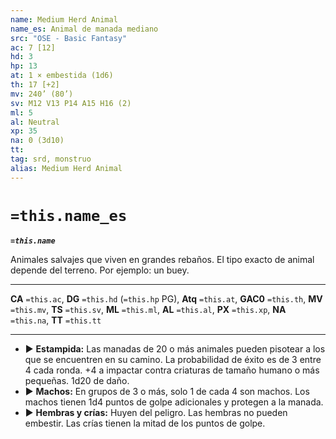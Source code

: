 ```yaml
---
name: Medium Herd Animal
name_es: Animal de manada mediano
src: "OSE - Basic Fantasy"
ac: 7 [12]
hd: 3
hp: 13
at: 1 × embestida (1d6)
th: 17 [+2]
mv: 240’ (80’)
sv: M12 V13 P14 A15 H16 (2)
ml: 5
al: Neutral
xp: 35
na: 0 (3d10)
tt: 
tag: srd, monstruo
alias: Medium Herd Animal
---
```

# `=this.name_es` 

**_`=this.name`_**

Animales salvajes que viven en grandes rebaños. El tipo exacto de animal depende del terreno. Por ejemplo: un buey.

---
**CA** `=this.ac`, **DG** `=this.hd` (`=this.hp` PG), **Atq** `=this.at`, **GAC0** `=this.th`, **MV** `=this.mv`, **TS** `=this.sv`, **ML** `=this.ml`, **AL** `=this.al`, **PX** `=this.xp`, **NA** `=this.na`, **TT** `=this.tt`

---

-  ▶ **Estampida:** Las manadas de 20 o más animales pueden pisotear a los que se encuentren en su camino. La probabilidad de éxito es de 3 entre 4 cada ronda. +4 a impactar contra criaturas de tamaño humano o más pequeñas. 1d20 de daño.
- ▶ **Machos:** En grupos de 3 o más, solo 1 de cada 4 son machos. Los machos tienen 1d4 puntos de golpe adicionales y protegen a la manada.
- ▶ **Hembras y crías:** Huyen del peligro. Las hembras no pueden embestir. Las crías tienen la mitad de los puntos de golpe.
